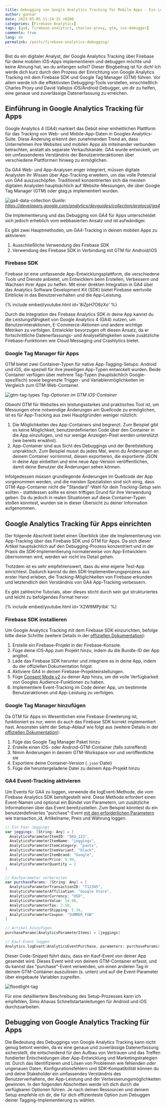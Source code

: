 ```yaml
---
title: Debugging von Google Analytics Tracking für Mobile Apps - Ein Leitfaden für Anfänger
author: gunnar
date: 2023-05-05 11:24:15 +0200
categories: [Firebase Analytics]
tags: [ga4, firebase-analytics, charles-proxy, gtm, ios-debugger]
comments: true
lang: de
permalink: /posts/firebase-analytics-debugging/
---
```


Bist du ein digitaler Analyst, der Google Analytics Tracking über Firebase für deine mobilen iOS-Apps implementieren und debuggen möchte und keine Ahnung hat, wo du anfangen sollst? Dieser Blogbeitrag ist für dich! Ich werde dich kurz durch den Prozess der Einrichtung von Google Analytics Tracking mit dem Firebase SDK und Google Tag Manager (GTM) führen. Vor allem werde ich die effektivsten Debugging-Tools vorstellen, einschließlich Charles Proxy und David Vallejos iOS/Android Debugger, um dir zu helfen, eine genaue und zuverlässige Datenerfassung zu erreichen.

## Einführung in Google Analytics Tracking für Apps

Google Analytics 4 (GA4) markiert das Debüt einer einheitlichen Plattform für das Tracking von Web- und Mobile-App-Daten in Googles Analytics-Suite. Diese Änderung erkennt den zunehmenden Trend an, dass Unternehmen ihre Websites und mobilen Apps als miteinander verbunden betrachten, anstatt als separate Verkaufskanäle. GA4 wurde entwickelt, um ein umfassenderes Verständnis der Benutzerinteraktionen über verschiedene Plattformen hinweg zu ermöglichen.

Da GA4 Web- und App-Analysen enger integriert, müssen digitale Analysten ihr Wissen über App-Tracking erweitern, um das volle Potenzial von GA4 auszuschöpfen. Traditionell konzentrierten sich die meisten digitalen Analysten hauptsächlich auf Website-Messungen, die über Google Tag Manager (GTM) oder gtag.js implementiert wurden.

![ga4-data-collection](/assets/img/firebase-debug/ga4-data-collection.png)
_Quelle: https://developers.google.com/analytics/devguides/collection/protocol/ga4_

Die Implementierung und das Debugging von GA4 für Apps unterscheidet sich jedoch erheblich vom webbasierten Ansatz und ist aufwändiger.

Es gibt zwei Hauptmethoden, um GA4-Tracking in deinen mobilen Apps zu aktivieren:

1. Ausschließliche Verwendung des Firebase SDK
2. Verwendung des Firebase SDK in Verbindung mit GTM für Android/iOS

### Firebase SDK

Firebase ist eine umfassende App-Entwicklungsplattform, die verschiedene Tools und Dienste anbietet, um Entwicklern beim Erstellen, Verbessern und Wachsen ihrer Apps zu helfen. Mit einer direkten Integration in GA4 über das Analytics Software Development Kit (SDK) bietet Firebase wertvolle Einblicke in das Benutzerverhalten und die App-Leistung.

{% include embed/youtube.html id='8iZpH7O6zXo' %}

Durch die Integration des Firebase Analytics SDK in deine App kannst du die Leistungsfähigkeit von Google Analytics 4 (GA4) nutzen, um Benutzerinteraktionen, E-Commerce-Aktionen und andere wichtige Metriken zu verfolgen. Entwickler bevorzugen oft diesen Ansatz, da er fortschrittliche Datenerfassungs- und Analysefähigkeiten sowie zusätzliche Firebase-Funktionen wie Cloud Messaging und Crashlytics bietet.

### Google Tag Manager für Apps

GTM bietet zwei Container-Typen für native App-Tagging-Setups: Android und iOS, die speziell für ihre jeweiligen App-Typen entwickelt wurden. Beide Container verfügen über mehrere Tag-Typen (hauptsächlich Google-spezifisch) sowie begrenzte Trigger- und Variablenmöglichkeiten im Vergleich zum GTM-Web-Container.

![gtm-tag-types](/assets/img/firebase-debug/gtm-tag-types.png)
_Tag-Optionen im GTM iOS-Container_

Obwohl GTM für Websites ein leistungsstarkes und praktisches Tool ist, um Messungen ohne notwendige Änderungen am Quellcode zu ermöglichen, ist es für App-Tracking aus zwei Hauptgründen weniger nützlich:

1. Die Möglichkeiten des App-Containers sind begrenzt. Zum Beispiel gibt es keine Möglichkeit, benutzerdefinierten Code über den Container in die App einzufügen, und nur wenige Anzeigen-Pixel werden unterstützt (wie bereits erwähnt).
2. App-Container sind aus Sicht des Debuggings und der Bereitstellung unpraktisch. Zum Beispiel musst du jedes Mal, wenn du Änderungen an deinem Container vornimmst, diesen exportieren, die exportierte JSON in deine App einbetten und eine neue App-Version veröffentlichen, damit deine Benutzer die Änderungen sehen können.

Infolgedessen müssen grundlegende Änderungen im Quellcode der App vorgenommen werden, und die meisten Spezialisten sind sich einig, dass GTM-App-Container nicht die "Standard"-Wahl für dein Tracking-Setup sein sollten - stattdessen sollte es einen triftigen Grund für ihre Verwendung geben. Da du jedoch in realen Situationen auf diese Container-Typen stoßen könntest, wurden sie in dieser Übersicht zu deiner Information aufgenommen.

## Google Analytics Tracking für Apps einrichten

Der folgende Abschnitt bietet einen Überblick über die Implementierung von App-Tracking über das Firebase SDK und GTM für Apps. Da sich dieser Artikel hauptsächlich auf den Debugging-Prozess konzentriert und in der Praxis die SDK-Implementierung normalerweise von App-Entwicklern übernommen wird, werden wir nicht ins Detail gehen.

Trotzdem ist es sehr empfehlenswert, dass du eine eigene Test-App einrichtest. Dadurch kannst du den SDK-Implementierungsprozess aus erster Hand erleben, die Tracking-Möglichkeiten von Firebase erkunden und letztendlich dein Verständnis von GA4 App-Tracking verbessern.

Es gibt zahlreiche Tutorials, aber dieses sticht durch sein gut strukturiertes und leicht zu befolgendes Format hervor:

{% include embed/youtube.html id='X2W9MPjrIbk' %}

### Firebase SDK installieren

Um Google Analytics Tracking mit dem Firebase SDK einzurichten, befolge bitte diese Schritte (weitere Details in der [offiziellen Dokumentation](https://firebase.google.com/docs/analytics/get-started?platform=ios)):

1. Erstelle ein Firebase-Projekt in der Firebase-Konsole.
2. Füge deine iOS-App zum Projekt hinzu, indem du die Bundle-ID der App angibst.
3. Lade das Firebase SDK herunter und integriere es in deine App, indem du der offiziellen Dokumentation folgst.
4. Aktiviere GA4 in deinen Firebase-Projekteinstellungen.
5. Füge [Consent Mode v2](/posts/consent-mode-v2/) zu deiner App hinzu, um die volle Verfügbarkeit von Googles Audience-Funktionen zu haben.
6. Implementiere Event-Tracking im Code deiner App, um bestimmte Benutzeraktionen und App-Leistung zu verfolgen.

### Google Tag Manager hinzufügen

Da GTM für Apps im Wesentlichen eine Firebase-Erweiterung ist, funktioniert es nur, wenn du auch das Firebase SDK korrekt implementiert hast. Ansonsten sieht der Setup-Ablauf wie folgt aus (weitere Details in der [offiziellen Dokumentation](https://developers.google.com/tag-platform/tag-manager/ios/v5)):

1. Füge das Google Tag Manager Paket hinzu
2. Erstelle einen iOS- oder Android-GTM-Container (falls zutreffend)
3. Nimm Änderungen in deinem GTM-Workspace vor und veröffentliche sie
4. Exportiere deine Container-Version (`.json`-Datei)
5. Füge die heruntergeladene Datei zu deinem App-Projekt hinzu

### GA4 Event-Tracking aktivieren

Um Events für GA4 zu loggen, verwende die logEvent-Methode, die vom Firebase Analytics SDK bereitgestellt wird. Diese Methode erfordert einen Event-Namen und optional ein Bündel von Parametern, um zusätzliche Informationen über das Event bereitzustellen. Zum Beispiel könntest du ein benutzerdefiniertes "purchase"-Event [mit den erforderlichen Parametern](https://developers.google.com/analytics/devguides/collection/protocol/ga4/reference/events#purchase) wie transaction_id, Artikelname, Preis und Währung loggen.

```swift
// Ein Paar Jeggings
var jeggings: [String: Any] = [
  AnalyticsParameterItemID: "SKU_123",
  AnalyticsParameterItemName: "jeggings",
  AnalyticsParameterItemCategory: "pants",
  AnalyticsParameterItemVariant: "black",
  AnalyticsParameterItemBrand: "Google",
  AnalyticsParameterPrice: 9.99,
  AnalyticsParameterQuantity = 2
]

// Kaufparameter vorbereiten
var purchaseParams: [String: Any] = [
  AnalyticsParameterTransactionID: "T12345",
  AnalyticsParameterAffiliation: "Google Store",
  AnalyticsParameterCurrency: "USD",
  AnalyticsParameterValue: 14.98,
  AnalyticsParameterTax: 2.58,
  AnalyticsParameterShipping: 5.34,
  AnalyticsParameterCoupon: "SUMMER_FUN"
]

// Artikel hinzufügen
purchaseParams[AnalyticsParameterItems] = [jeggings]

// Kauf-Event loggen
Analytics.logEvent(AnalyticsEventPurchase, parameters: purchaseParams)
```

Dieser Code-Snippet führt dazu, dass ein Kauf-Event von deiner App gesendet wird. Dieses Event wird von deinem GTM-Container erfasst, und du kannst das "purchase"-Event verwenden, um einen anderen Tag in deinem GTM-Container auszulösen (s. unten) und auf die Event-Parameter über eingebaute Variablen zugreifen.

![floodlight-tag](/assets/img/firebase-debug/floodlight-tag.png)

Für eine detailliertere Beschreibung des Setup-Prozesses kann ich empfehlen, Simo Ahavas Schnellstartanleitungen für Android und iOS durchzuarbeiten.

## Debugging von Google Analytics Tracking für Apps

Die Bedeutung des Debuggings von Google Analytics Tracking kann nicht genug betont werden, da es eine genaue und zuverlässige Datenerfassung sicherstellt, die entscheidend für den Aufbau von Vertrauen und das Treffen fundierter Entscheidungen über App-Entwicklung und Marketingstrategien ist. Durch das Identifizieren und Lösen von Problemen wie fehlenden oder ungenauen Daten, Konfigurationsfehlern und SDK-Kompatibilität können du und deine Stakeholder ein umfassendes Verständnis des Benutzerverhaltens, der App-Leistung und der Verbesserungsmöglichkeiten gewinnen.
In den folgenden Abschnitten werde ich dich durch die verfügbaren Optionen führen. Je nach deinen Ressourcen und deinem Setup empfehle ich dir, die für dich effizienteste Option zum Debuggen deiner Tagging-Implementierung zu wählen.
